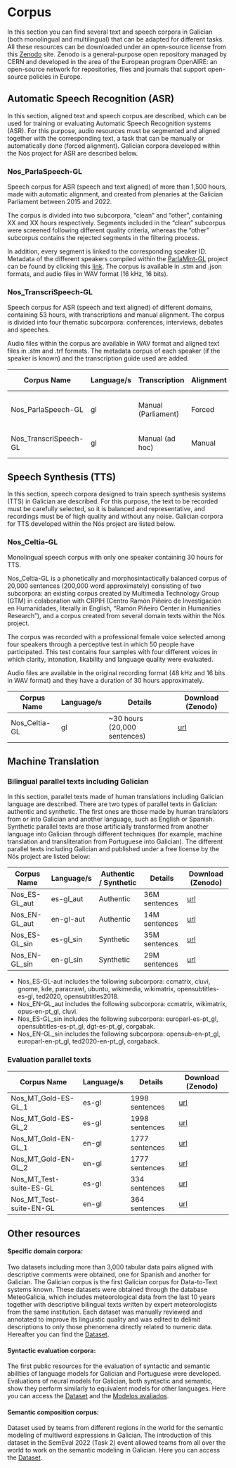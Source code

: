 # Corpus 

In this section you can find several text and speech corpora in Galician (both monolingual and multilingual) that can be adapted for different tasks. All these resources can be downloaded under an open-source license from this [Zenodo](https://zenodo.org/communities/proxecto-nos/?page=1&size=20) site. Zenodo is a general-purpose open repository managed by CERN and developed in the area of the European program OpenAIRE: an open-source network for repositories, files and journals that support open-source policies in Europe. 

## Automatic Speech Recognition (ASR)

In this section, aligned text and speech corpus are described, which can be used for training or evaluating Automatic Speech Recognition systems (ASR). For this purpose, audio resources must be segmented and aligned together with the corresponding text, a task that can be manually or automatically done (forced alignment). Galician corpora developed within the Nós project for ASR are described below. 

### Nos_ParlaSpeech-GL

Speech corpus for ASR (speech and text aligned) of more than 1,500 hours, made with automatic alignment, and created from plenaries at the Galician Parliament between 2015 and 2022.

The corpus is divided into two subcorpora, “clean” and “other”, containing XX and XX hours respectively. Segments included in the “clean” subcorpus were screened following different quality criteria, whereas the “other” subcorpus contains the rejected segments in the filtering process.

In addition, every segment is linked to the corresponding speaker ID. Metadata of the different speakers compiled within the [ParlaMint-GL](https://github.com/clarin-eric/ParlaMint) project can be found by clicking this [link](https://github.com/clarin-eric/ParlaMint/tree/main/Data/ParlaMint-ES-GA). The corpus is available in .stm and .json formats, and audio files in WAV format (16 kHz, 16 bits).

### Nos_TranscriSpeech-GL

Speech corpus for ASR (speech and text aligned) of different domains, containing 53 hours, with transcriptions and manual alignment. The corpus is divided into four thematic subcorpora: conferences, interviews, debates and speeches. 

Audio files within the corpus are available in WAV format and aligned text files in .stm and .trf formats. The metadata corpus of each speaker (if the speaker is known) and the transcription guide used are added.


| Corpus Name          | Language/s     | Transcription         | Alignment              | Details                       | Download (Zenodo)  |
| ---------------------| -------------- | --------------------- | ---------------------- |------------------------------ |--------------------|                
| Nos_ParlaSpeech-GL   | gl             | Manual (Parliament)   | Forced                 | ~1,800 hours (~1M segments)   | [url]()            |
| Nos_TranscriSpeech-GL| gl             | Manual (ad hoc)       | Manual                 | 53 hours (~40,000 segments)   | [url]()            |


## Speech Synthesis (TTS)

In this section, speech corpora designed to train speech synthesis systems (TTS) in Galician are described. For this purpose, the text to be recorded must be carefully selected, so it is balanced and representative, and recordings must be of high quality and without any noise. Galician corpora for TTS developed within the Nós project are listed below.

### Nos_Celtia-GL

Monolingual speech corpus with only one speaker containing 30 hours for TTS.

Nos_Celtia-GL is a phonetically and morphosintactically balanced corpus of 20,000 sentences (200,000 word approximately) consisting of two subcorpora: an existing corpus created by Multimedia Technology Group (GTM) in colaboration with CRPIH (Centro Ramón Piñeiro de Investigación en Humanidades, literally in English, “Ramón Piñeiro Center in Humanities Research”), and a corpus created from several domain texts within the Nós project.

The corpus was recorded with a professional female voice selected among four speakers through a perceptive test in which 50 people have participated. This test contains four samples with four different voices in which clarity, intonation, likability and language quality were evaluated.

Audio files are available in the original recording format (48 kHz and 16 bits in WAV format) and they have a duration of 30 hours approximately.


| Corpus Name           | Language/s     | Details                        | Download (Zenodo)                 |
| --------------------  | -------------- | -------------------------------|---------------------------------- |
| Nos_Celtia-GL         | gl             |  ~30 hours (20,000 sentences)  | [url]()                           |


## Machine Translation

### Bilingual parallel texts including Galician

In this section, parallel texts made of human translations including Galician language are described. There are two types of parallel texts in Galician: authentic and synthetic. The first ones are those made by human translators from or into Galician and another language, such as English or Spanish. Synthetic parallel texts are those artificially transformed from another language into Galician through different techniques (for example, machine translation and transliteration from Portuguese into Galician). The different parallel texts including Galician and published under a free license by the Nós project are listed below:

| Corpus Name     | Language/s     | Authentic / Synthetic | Details         | Download (Zenodo)  |
| --------------  | -------------- | --------------------- | ----------------|------------------- |
| Nos_ES-GL_aut   | es-gl_aut      | Authentic             | 36M sentences   |     [url](https://zenodo.org/record/7671278#.Y_j109LMJH4)               |
| Nos_EN-GL_aut   | en-gl-aut      | Authentic             | 14M sentences   |     [url](https://zenodo.org/record/7675110#.Y_yBh9LML_o)               |
| Nos_ES-GL_sin   | es-gl_sin      | Synthetic             | 35M sentences   |     [url](https://zenodo.org/record/7674099#.Y_j1odLMJH4)               |
| Nos_EN-GL_sin   | en-gl_sin      | Synthetic             | 29M sentences   |     [url](https://zenodo.org/record/7675473#.Y_yBUtLML_o)               |


+ Nos_ES-GL-aut includes the following subcorpora: ccmatrix, cluvi, gnome, kde, paracrawl, ubuntu, wikimedia, wikimatrix, opensubtitles-es-gl, ted2020, opensubtitles2018. 
+ Nos_EN-GL_aut includes the following subcorpora: ccmatrix, wikimatrix, opus-en-pt_gl, cluvi.
+ Nos_ES-GL_sin includes the following subcorpora: europarl-es-pt_gl, opensubtitles-es-pt_gl, dgt-es-pt_gl, corgabak.
+ Nos_EN-GL_sin includes the following subcorpora: opensub-en-pt_gl, europarl-en-pt_gl, ted2020-en-pt_gl, corgaback.


### Evaluation parallel texts

| Corpus Name               | Language/s     | Details        | Download (Zenodo)  |
| ------------------------- | -------------- | ---------------| -------------------|
| Nos_MT_Gold-ES-GL_1       | es-gl          | 1998 sentences |         [url](https://zenodo.org/record/7657887#.Y_OvX9LMJ3k)        |
| Nos_MT_Gold-ES-GL_2       | es-gl          | 1998 sentences |         [url](https://zenodo.org/record/7657993#.Y_Ozr9LMJ3k)        |
| Nos_MT_Gold-EN-GL_1       | en-gl          | 1777 sentences |         [url](https://zenodo.org/record/7658009#.Y_O0x9LMJ3k)        |
| Nos_MT_Gold-EN-GL_2       | en-gl          | 1777 sentences |         [url](https://zenodo.org/record/7658033#.Y_O2o9LMJ3k)        |
| Nos_MT_Test-suite-ES-GL   | es-gl          | 334 sentences  |         [url](https://zenodo.org/record/7658052#.Y_O4fNLMJ3k)        |
| Nos_MT_Test-suite-EN-GL   | en-gl          | 364 sentences  |         [url](https://zenodo.org/record/7658249#.Y_O6bdLMJ3k)        |

## Other resources

#### Specific domain corpora:
Two datasets including more than 3,000 tabular data pairs aligned with descriptive comments were obtained, one for Spanish and another for Galician. The Galician corpus is the first Galician corpus for Data-to-Text systems known. These datasets were obtained through the database MeteoGalicia, which includes meteorological data from the last 10 years together with descriptive bilingual texts written by expert meteorologists from the same institution. Each dataset was manually reviewed and annotated to improve its linguistic quality and was edited to delimit descriptions to only those phenomena directly related to numeric data. Hereafter you can find the [Dataset](https://zenodo.org/record/7661650#.Y_dJH9LMJH5).

#### Syntactic evaluation corpora:
The first public resources for the evaluation of syntactic and semantic abilities of language models for Galician and Portuguese were developed. Evaluations of neural models for Galician, both syntactic and semantic, show they perform similarly to equivalent models for other languages. Here you can access the [Dataset](https://github.com/marcospln/PROPOR2022-gl-pt) and the [Modelos avaliados](https://github.com/marcospln/galician_bert_checkpoints).

#### Semantic composition corpus:
Dataset used by teams from different regions in the world for the semantic modeling of multiword expressions in Galician. The introduction of this dataset in the SemEval 2022 (Task 2) event allowed teams from all over the world to work on the semantic modeling in Galician. Here you can access the [Dataset](https://github.com/H-TayyarMadabushi/SemEval_2022_Task2-idiomaticity).
